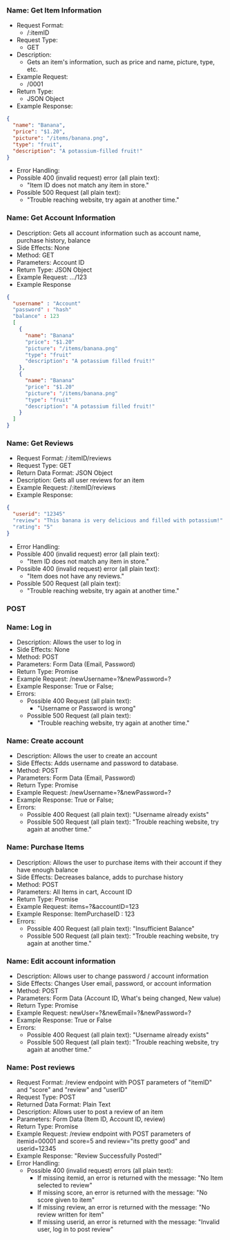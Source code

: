 ### Name: Get Item Information
* Request Format:
  * /:itemID
* Request Type: 
  * GET
* Description: 
  * Gets an item's information, such as price and name, picture, type, etc.
* Example Request:
  * /0001
* Return Type: 
  * JSON Object
* Example Response:
```json
{
  "name": "Banana",
  "price": "$1.20",
  "picture": "/items/banana.png",
  "type": "fruit",
  "description": "A potassium-filled fruit!"
}
```
* Error Handling:
* Possible 400 (invalid request) error (all plain text):
  * "Item ID does not match any item in store."
* Possible 500 Request (all plain text):
  * "Trouble reaching website, try again at another time."

### Name: Get Account Information
* Description: Gets all account information such as account name, purchase history, balance
* Side Effects: None
* Method: GET
* Parameters: Account ID
* Return Type: JSON Object
* Example Request: .../123 
* Example Response
```json
{
  "username" : "Account"
  "password" : "hash"
  "balance" : 123
  [
    {
      "name": "Banana"
      "price": "$1.20"
      "picture": "/items/banana.png"
      "type": "fruit"
      "description": "A potassium filled fruit!"
    },
    {
      "name": "Banana"
      "price": "$1.20"
      "picture": "/items/banana.png"
      "type": "fruit"
      "description": "A potassium filled fruit!"
    }
  ]
}
```

### Name: Get Reviews
* Request Format: /:itemID/reviews
* Request Type: GET
* Return Data Format: JSON Object
* Description: Gets all user reviews for an item
* Example Request: /:itemID/reviews
* Example Response:
```json
{
  "userid": "12345"
  "review": "This banana is very delicious and filled with potassium!"
  "rating": "5"
}
```
* Error Handling:
* Possible 400 (invalid request) error (all plain text):
  * "Item ID does not match any item in store."
* Possible 400 (invalid request) error (all plain text):
  * "Item does not have any reviews."
* Possible 500 Request (all plain text):
  * "Trouble reaching website, try again at another time."

### POST

### Name: Log in 
* Description: Allows the user to log in 
* Side Effects: None
* Method: POST
* Parameters: Form Data (Email, Password)
* Return Type: Promise
* Example Request: /newUsername=?&newPassword=?
* Example Response: True or False;
* Errors:
  * Possible 400 Request (all plain text):
    * "Username or Password is wrong"
  * Possible 500 Request (all plain text):
    * "Trouble reaching website, try again at another time."

### Name: Create account
* Description: Allows the user to create an account
* Side Effects: Adds username and password to database.
* Method: POST
* Parameters: Form Data (Email, Password)
* Return Type: Promise
* Example Request: /newUsername=?&newPassword=?
* Example Response: True or False;
* Errors:
  * Possible 400 Request (all plain text): "Username already exists"
  * Possible 500 Request (all plain text): "Trouble reaching website, try again at another time."


### Name: Purchase Items
* Description: Allows the user to purchase items with their account if they have enough balance
* Side Effects: Decreases balance, adds to purchase history
* Method: POST
* Parameters: All Items in cart, Account ID
* Return Type: Promise
* Example Request: items=?&accountID=123
* Example Response: ItemPurchaseID : 123
* Errors:
  * Possible 400 Request (all plain text): "Insufficient Balance"
  * Possible 500 Request (all plain text): "Trouble reaching website, try again at another time."

### Name: Edit account information
* Description: Allows user to change password / account information
* Side Effects: Changes User email, password, or account information
* Method: POST
* Parameters: Form Data (Account ID, What's being changed, New value)
* Return Type: Promise
* Example Request: newUser=?&newEmail=?&newPassword=?
* Example Response: True or False
* Errors:
  * Possible 400 Request (all plain text): "Username already exists"
  * Possible 500 Request (all plain text): "Trouble reaching website, try again at another time."


### Name: Post reviews
* Request Format: /review endpoint with POST parameters of "itemID" and "score" and "review" and "userID"
* Request Type: POST
* Returned Data Format: Plain Text
* Description: Allows user to post a review of an item
* Parameters: Form Data (Item ID, Account ID, review)
* Return Type: Promise
* Example Request: /review endpoint with POST parameters of itemid=00001 and score=5 and review="its pretty good" and userid=12345
* Example Response: "Review Successfully Posted!"
* Error Handling:
  * Possible 400 (invalid request) errors (all plain text):
    * If missing itemid, an error is returned with the message: "No Item selected to review"
    * If missing score, an error is returned with the message: "No score given to item"
    * If missing review, an error is returned with the message: "No review written for item"
    * If missing userid, an error is returned with the message: "Invalid user, log in to post review"

